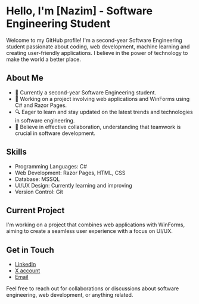 # Hello, I'm [Nazim] - Software Engineering Student

Welcome to my GitHub profile! I'm a second-year Software Engineering student passionate about coding, web development, machine learning and creating user-friendly applications. I believe in the power of technology to make the world a better place.

## About Me

- 🌱 Currently a second-year Software Engineering student.
- 💼 Working on a project involving web applications and WinForms using C# and Razor Pages.
- 🔍 Eager to learn and stay updated on the latest trends and technologies in software engineering.
- 🤝 Believe in effective collaboration, understanding that teamwork is crucial in software development.

## Skills

- Programming Languages: C#
- Web Development: Razor Pages, HTML, CSS
- Database: MSSQL
- UI/UX Design: Currently learning and improving
- Version Control: Git

## Current Project

I'm working on a project that combines web applications with WinForms, aiming to create a seamless user experience with a focus on UI/UX.

## Get in Touch

- [LinkedIn](https://www.linkedin.com/in/nazim-ahmedov-933022227/)
- [X account](https://twitter.com/nazim_ahm)
- [Email](nahmedov347@gmail.com)

Feel free to reach out for collaborations or discussions about software engineering, web development, or anything related.
